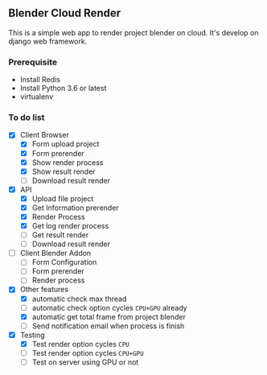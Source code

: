 ## Blender Cloud Render

This is a simple web app to render project blender on cloud. It's develop on django web framework.

### Prerequisite
* Install Redis
* Install Python 3.6 or latest
* virtualenv


### To do list
- [x] Client Browser
    - [x] Form upload project
    - [x] Form prerender
    - [x] Show render process
    - [x] Show result render
    - [ ] Download result render
- [x] API
    - [x] Upload file project
    - [x] Get Information prerender
    - [x] Render Process
    - [x] Get log render process
    - [ ] Get result render
    - [ ] Download result render
- [ ] Client Blender Addon
    - [ ] Form Configuration
    - [ ] Form prerender
    - [ ] Render process
- [x] Other features
    - [x] automatic check max thread
    - [ ] automatic check option cycles `CPU+GPU` already
    - [x] automatic get total frame from project blender
    - [ ] Send notification email when process is finish
- [x] Testing
    - [x] Test render option cycles `CPU`
    - [ ] Test render option cycles `CPU+GPU`
    - [ ] Test on server using GPU or not
